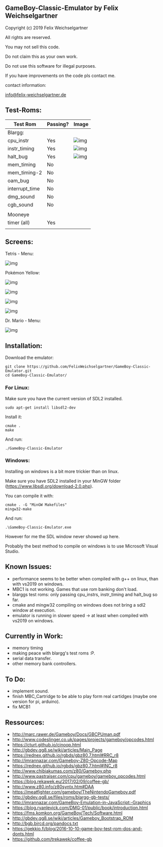 ## GameBoy-Classic-Emulator by Felix Weichselgartner

Copyright (c) 2019 Felix Weichselgartner

All rights are reserved.

You may not sell this code.

Do not claim this as your own work.

Do not use this software for illegal purposes.

If you have improvements on the code pls contact me.

contact information:

info@felix-weichselgartner.de


## Test-Roms:

| Test Rom       | Passing? | Image                                                                                                                       |
|----------------|----------|-----------------------------------------------------------------------------------------------------------------------------|
| Blargg:        |          |                                                                                                                             |
| cpu_instr      | Yes      | ![img](https://felixweichselgartner.github.io/assets/img/04b0382e-acc7-4381-b469-3ba1b6c15255.png)                          |
| instr_timing   | Yes      | ![img](https://felixweichselgartner.github.io/assets/img/1b7c192f-0c23-49eb-86da-9db3dd4a832a.png)                          |
| halt_bug       | Yes      | ![img](https://felixweichselgartner.github.io/assets/img/5cd5efaf-c9b8-4b57-b3fa-1b48d2111440.png)                          |
| mem_timing     | No       |                                                                                                                             |
| mem_timing-2   | No       |                                                                                                                             |
| oam_bug        | No       |                                                                                                                             |
| interrupt_time | No       |                                                                                                                             |
| dmg_sound      | No       |                                                                                                                             |
| cgb_sound      | No       |                                                                                                                             |
|                |          |                                                                                                                             |
| Mooneye        |          |                                                                                                                             |
| timer (all)    | Yes      |                                                                                                                             |
|                |          |                                                                                                                             |


## Screens:

Tetris - Menu:

![img](https://felixweichselgartner.github.io/assets/img/d9b76f5c-2be8-40a9-8e88-b27dfd0c60cb.png)

Pokémon Yellow:

![img](https://felixweichselgartner.github.io/assets/img/Yellow_0.bmp)

![img](https://felixweichselgartner.github.io/assets/img/Yellow_1.bmp)

![img](https://felixweichselgartner.github.io/assets/img/Yellow_2.bmp)

![img](https://felixweichselgartner.github.io/assets/img/Yellow_3.bmp)

Dr. Mario - Menu:

![img](https://felixweichselgartner.github.io/assets/img/b0f8e811-818d-40a7-a315-71f117d49859.png)


## Installation:

Download the emulator:
```
git clone https://github.com/FelixWeichselgartner/GameBoy-Classic-Emulator.git
cd GameBoy-Classic-Emulator/
```


### For Linux:

Make sure you have the current version of SDL2 installed.
```
sudo apt-get install libsdl2-dev
```

Install it:
```
cmake .
make
```

And run:
```
./GameBoy-Classic-Emulator
```


### Windows:

Installing on windows is a bit more trickier than on linux.

Make sure you have SDL2 installed in your MinGW folder (https://www.libsdl.org/download-2.0.php).

You can compile it with:
```
cmake . -G "MinGW Makefiles"
mingw32-make
``` 

And run:
```
.\GameBoy-Classic-Emulator.exe
```

However for me the SDL window never showed up here.

Probably the best method to compile on windows is to use Microsoft Visual Studio.


## Known Issues:

* performance seems to be better when compiled with g++ on linux, than with vs2019 on windows.
* MBC1 is not working. Games that use rom banking don't load.
* blarggs test roms: only passing cpu_instrs, instr_timing and halt_bug so far.
* cmake and mingw32 compiling on windows does not bring a sdl2 window at execution.
* emulator is running in slower speed -> at least when compiled with vs2019 on windows.


## Currently in Work:

* memory timing
* making peace with blargg's test roms :P.
* serial data transfer.
* other memory bank controllers.


## To Do:

* implement sound.
* finish MBC_Cartridge to be able to play form real cartidges (maybe one version for pi, arduino).
* fix MCB1


## Ressources:

* http://marc.rawer.de/Gameboy/Docs/GBCPUman.pdf
* http://www.codeslinger.co.uk/pages/projects/gameboy/opcodes.html
* https://cturt.github.io/cinoop.html
* http://gbdev.gg8.se/wiki/articles/Main_Page
* https://rednex.github.io/rgbds/gbz80.7.html#RRC_r8
* http://imrannazar.com/Gameboy-Z80-Opcode-Map
* https://rednex.github.io/rgbds/gbz80.7.html#INC_r8
* http://www.chibiakumas.com/z80/Gameboy.php
* http://www.pastraiser.com/cpu/gameboy/gameboy_opcodes.html
* https://blog.rekawek.eu/2017/02/09/coffee-gb/
* http://www.z80.info/z80syntx.htm#DAA
* https://meatfighter.com/gameboy/TheNintendoGameboy.pdf
* http://gbdev.gg8.se/files/roms/blargg-gb-tests/
* http://imrannazar.com/GameBoy-Emulation-in-JavaScript:-Graphics
* https://blog.ryanlevick.com/DMG-01/public/book/introduction.html
* https://fms.komkon.org/GameBoy/Tech/Software.html
* http://gbdev.gg8.se/wiki/articles/Gameboy_Bootstrap_ROM
* http://bgb.bircd.org/pandocs.txt
* https://gekkio.fi/blog/2016-10-10-game-boy-test-rom-dos-and-donts.html
* https://github.com/trekawek/coffee-gb